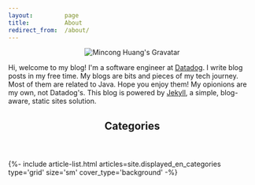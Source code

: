 ```yaml
---
layout:         page
title:          About
redirect_from:  /about/
---
```


<p align="center">
  <img
    src="https://www.gravatar.com/avatar/e9760ae831cb65cf1b7453c98701aae1?s=100"
    alt="Mincong Huang's Gravatar" />
</p>

Hi, welcome to my blog! I'm a software engineer at [Datadog](https://www.datadoghq.com/). I write blog posts
in my free time. My blogs are bits and pieces of my tech journey. Most of them
are related to Java. Hope you enjoy them! My opionions are my own, not
Datadog's. This blog is powered by [Jekyll](https://jekyllrb.com/), a simple, blog-aware, static sites
solution.

<div class="layout--articles">
  <section class="my-5">
    <header><h2 id="categories">Categories</h2></header>
    {%- include article-list.html articles=site.displayed_en_categories type='grid' size='sm' cover_type='background' -%}
  </section>
</div>
